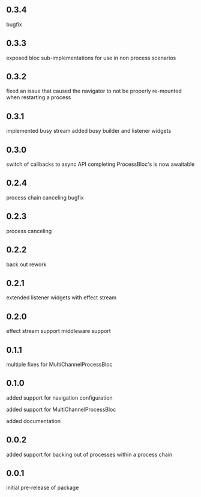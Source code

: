 ## 0.3.4
bugfix

## 0.3.3
exposed bloc sub-implementations for use in non process scenarios

## 0.3.2
fixed an issue that caused the navigator to not be properly re-mounted when restarting a process

## 0.3.1
implemented busy stream
added busy builder and listener widgets

## 0.3.0
switch of callbacks to async API
completing ProcessBloc's is now awaitable

## 0.2.4
process chain canceling bugfix

## 0.2.3
process canceling

## 0.2.2
back out rework

## 0.2.1
extended listener widgets with effect stream

## 0.2.0
effect stream support
middleware support

## 0.1.1
multiple fixes for MultiChannelProcessBloc

## 0.1.0
added support for navigation configuration

added support for MultiChannelProcessBloc

added documentation

## 0.0.2

added support for backing out of processes within a process chain


## 0.0.1

initial pre-release of package